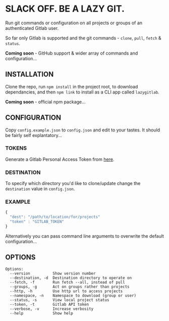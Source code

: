 # SLACK OFF. BE A LAZY GIT.

Run git commands or configuration on all projects or groups of an authenticated
Gitlab user.

So far only Gitlab is supported and the git commands - `clone`, `pull`, `fetch`
& `status`.

**Coming soon** - GitHub support & wider array of commands and configuration...

## INSTALLATION

Clone the repo, run `npm install` in the project root, to download
dependancies, and then `npm link` to install as a CLI app called `lazygitlab`.

**Coming soon** - official npm package...

## CONFIGURATION

Copy `config.example.json` to `config.json` and edit to your tastes. It should
be fairly self explantatory...

### TOKENS

Generate a Gitlab Personal Access Token from
[here](https://gitlab.com/profile/personal_access_tokens).

### DESTINATION

To specify which directory you'd like to clone/update change the `destination`
value in `config.json`.

### EXAMPLE

```javascript
{
  "dest": "/path/to/location/for/projects"
  "token" : "GITLAB_TOKEN"
}
```

Alternatively you can pass command line arguments to overwrite the default
configuration...

## OPTIONS

``` shell
Options:
  --version          Show version number
  --destination, -d  Destination directory to operate on
  --fetch, -f        Run fetch --all, instead of pull
  --groups, -g       Act on groups rather than projects
  --http, -h         Use http url to access projects
  --namespace, -n    Namespace to download (group or user)
  --status, -s       View local project status
  --token, -t        Gitlab API token
  --verbose, -v      Increase verbosity
  --help             Show help
```
